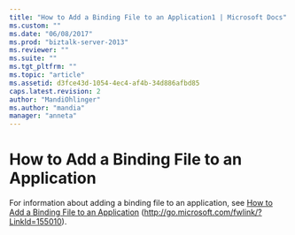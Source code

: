 ```yaml
---
title: "How to Add a Binding File to an Application1 | Microsoft Docs"
ms.custom: ""
ms.date: "06/08/2017"
ms.prod: "biztalk-server-2013"
ms.reviewer: ""
ms.suite: ""
ms.tgt_pltfrm: ""
ms.topic: "article"
ms.assetid: d3fce43d-1054-4ec4-af4b-34d886afbd85
caps.latest.revision: 2
author: "MandiOhlinger"
ms.author: "mandia"
manager: "anneta"
---
```

# How to Add a Binding File to an Application
For information about adding a binding file to an application, see [How to Add a Binding File to an Application](http://go.microsoft.com/fwlink/?LinkId=155010) (http://go.microsoft.com/fwlink/?LinkId=155010).